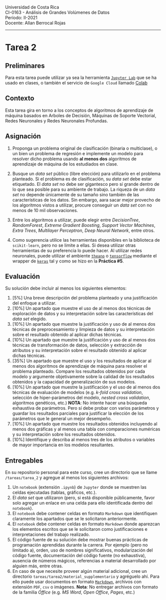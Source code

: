 
Universidad de Costa Rica  <br>
CI-0163 - Análisis de Grandes Volúmenes de Datos <br>
Período: II-2021 <br>
Docente: Allan Berrocal Rojas

---

# Tarea 2


## Preliminares

Para esta tarea puede utilizar ya sea la herramienta [`Jupyter Lab`](https://jupyter.org/index.html) que se ha usado en clases, o también el servicio de `Google Cloud` llamado [Colab](https://colab.research.google.com/github/tensorflow/examples/blob/master/courses/udacity_intro_to_tensorflow_for_deep_learning/l01c01_introduction_to_colab_and_python.ipynb#scrollTo=YHI3vyhv5p85)

## Contexto

Esta tarea gira en torno a los conceptos de algoritmos de aprendizaje de máquina basados en Arboles de Decisión, Máquinas de Soporte Vectorial, Redes Neuronales y Redes Neuronales Profundas.


## Asignación

1. Proponga un problema original de clasificación (binaria o multiclase), o un bien un problema de regresión e implemente un modelo para resolver dicho problema usando **al menos dos** algoritmos de aprendizaje de máquina de los estudiados en clase. 

2. Busque un *data set* público (libre elección) para utilizarlo en el problema planteado. Si el problema es de clasificación, su *data set* debe estar etiquetado. El *data set* no debe ser gigantesco pero sí grande dentro de lo que sea posible para su ambiente de trabajo. La riqueza de un *data set* no depende únicamente de su tamaño sino también de las características de los datos. Sin embargo, aara sacar mejor provecho de los algoritmos vistos a utilizar, procure conseguir un *data set* con no menos de 10 mil observaciones.  

3. Entre los algoritmos a utilizar, puede elegir entre *DecisionTree*, *RandomForest*, *Extreme Gradient Boosting*, *Support Vector Machines*, *Extra Trees*, *Multilayer Perceptron*, *Deep Neural Network*, entre otros. 

4. Como sugerencia utilice las herramientas disponibles en la biblioteca de `scikit-learn`, pero no se limite a ellas. Si desea utilizar otras herramientas de su preferencia lo puede hacer. Al utilizar redes neuronales, puede utilizar el ambiente [`theano`](https://pypi.org/project/Theano/) o [`tensorflow`](https://www.tensorflow.org/) mediante el wrapper de [`keras`](https://keras.io/) tal y como se hizo en la **Práctica #5**.


## Evaluación

Su solución debe incluir al menos los siguientes elementos:

 1. [5%] Una breve descripción del problema planteado y una justificación del enfoque a utilizar.
 2. [10%] Un apartado que muestre el uso de al menos dos técnicas de exploración de datos y su interpretación sobre las características del *data set* elegido.
 3. [10%] Un apartado que muestre la justificación y uso de al menos dos técnicas de preprocesamiento y limpieza de datos y su interpretación sobre el resultado obtenido al aplicar dichas técnicas. 
 4. [10%] Un apartado que muestre la justificación y uso de al menos dos técnicas de transformación de datos, selección y extracción de atributos y su interpretación sobre el resultado obtenido al aplicar dichas técnicas.
 5. [35%] Un apartado que muestre el uso y los resultados de aplicar al menos dos algoritmos de aprendizaje de máquina para resolver el problema planteado. Compare los resultados obtenidos por cada modelo y argumente objetivamente sobre la calidad de los resultados obtenidos y la capacidad de generalización de sus modelos. 
 6. [10%] Un apartado que muestre la justificación y el uso de al menos dos técnicas de evaluación de modelos (e.g. *k-fold cross validation*, selección de hiper-parámetros del modelo, *nested cross validation*, algoritmos genéticos, etc.) **NOTA**: No intente hacer una búsqueda exhaustiva de parámetros. Pero sí debe probar con varios parámetros y guardar los resultados parciales para justificar la elección de los parámetros que le general un mejor desempeño.
 7. [10%] Un apartado que muestre los resultados obtenidos incluyendo al menos dos gráficas y al menos una tabla con comparaciones numéricas y su interpretación sobre los resultados obtenidos. 
 8. [10%] Identifique y describa al menos tres de los atributos o variables de mayor importancia en los modelos resultantes. 



## Entregables 

En su repositorio personal para este curso, cree un directorio que se llame `/tareas/tarea_2` y agregue al menos los siguientes archivos:

1. Un `notebook` (extensión `.ipynb`) de `Jupyter` donde se muestren las celdas ejecutadas (tablas, gráficos, etc.).
2. El *data set*  que utilizaron (pero, si está disponible públicamente, favor solo agregar un enlace en una celda para ello identificada dentro del `notebook`).
3. El `notebook` debe contener celdas en formato `Markdown` que identifiquen claramente los apartados que se le solicitaron anteriormente. 
4. El `notebook` debe contener celdas en formato `Markdown` donde aparezcan los elementos escritos que se le solicitaron como justificaciones e interpretaciones del trabajo realizado.
5. El código fuente de su solución debe mostrar buenas prácticas de programación aprendidas durante la carrera. Por ejemplo (pero no limitado a), orden, uso de nombres significativos, modularización del código fuente, documentación del código fuente (no exhaustiva), ausencia de números mágicos, referencias a material desarrollado por alguien más, entre otras. 
4. En caso de que necesite proveer algún material adicional, cree un directorio `tareas/tarea2/material_supplementario` y agréguelo ahí. Para ello puede usar documentos en formato [`Markdown`](https://www.markdownguide.org/), archivos con extensión `PDF`, `csv` o imágenes. **Nota**: No entregar archivos con formato de la familia *Office* (e.g. *MS Word*, *Open Office*, *Pages*, etc.)



